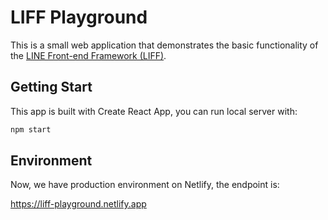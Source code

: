 # LIFF Playground

This is a small web application that demonstrates the basic functionality of the [LINE Front-end Framework (LIFF)](https://developers.line.biz/en/docs/liff/overview/).

## Getting Start

This app is built with Create React App, you can run local server with:

```sh
npm start
```

## Environment

Now, we have production environment on Netlify, the endpoint is: 

https://liff-playground.netlify.app
